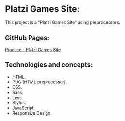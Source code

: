 # Platzi Games Site: 

This project is a "Platzi Games Site" using preprocessors. 

## GitHub Pages:

[Practice - Platzi Games Site](https://mauriciojcarrillo.github.io/13.curso_de_preprocesadores_css_platzi/)

## Technologies and concepts:

- HTML.
- PUG (HTML preprocessor).
- CSS.
- Sass.
- Less.
- Stylus.
- JavaScript.
- Responsive Design.